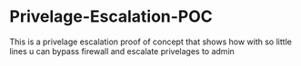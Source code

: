 # Privelage-Escalation-POC
This is a privelage escalation proof of concept that shows how with so little lines u can bypass firewall and escalate privelages to admin
